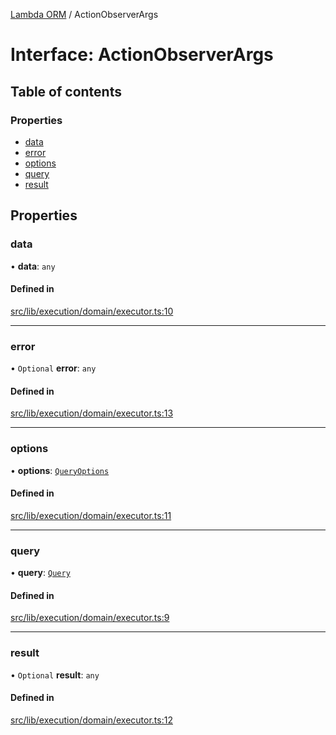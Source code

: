 [Lambda ORM](../README.md) / ActionObserverArgs

# Interface: ActionObserverArgs

## Table of contents

### Properties

- [data](ActionObserverArgs.md#data)
- [error](ActionObserverArgs.md#error)
- [options](ActionObserverArgs.md#options)
- [query](ActionObserverArgs.md#query)
- [result](ActionObserverArgs.md#result)

## Properties

### data

• **data**: `any`

#### Defined in

[src/lib/execution/domain/executor.ts:10](https://github.com/lambda-orm/lambdaorm/blob/a0d8ab272b532eb88386058135e414ac521ad4dd/src/lib/execution/domain/executor.ts#L10)

___

### error

• `Optional` **error**: `any`

#### Defined in

[src/lib/execution/domain/executor.ts:13](https://github.com/lambda-orm/lambdaorm/blob/a0d8ab272b532eb88386058135e414ac521ad4dd/src/lib/execution/domain/executor.ts#L13)

___

### options

• **options**: [`QueryOptions`](QueryOptions.md)

#### Defined in

[src/lib/execution/domain/executor.ts:11](https://github.com/lambda-orm/lambdaorm/blob/a0d8ab272b532eb88386058135e414ac521ad4dd/src/lib/execution/domain/executor.ts#L11)

___

### query

• **query**: [`Query`](../classes/Query.md)

#### Defined in

[src/lib/execution/domain/executor.ts:9](https://github.com/lambda-orm/lambdaorm/blob/a0d8ab272b532eb88386058135e414ac521ad4dd/src/lib/execution/domain/executor.ts#L9)

___

### result

• `Optional` **result**: `any`

#### Defined in

[src/lib/execution/domain/executor.ts:12](https://github.com/lambda-orm/lambdaorm/blob/a0d8ab272b532eb88386058135e414ac521ad4dd/src/lib/execution/domain/executor.ts#L12)
